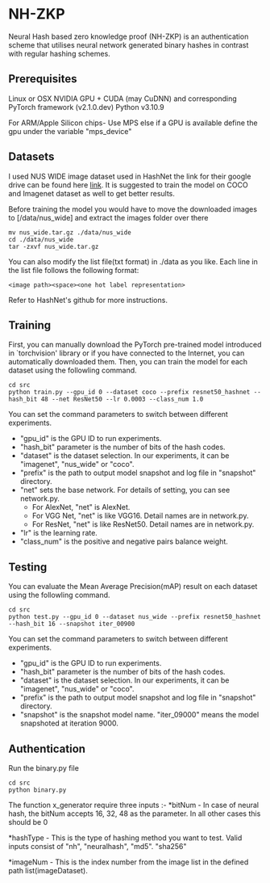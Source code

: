# NH-ZKP
Neural Hash based zero knowledge proof (NH-ZKP) is an authentication scheme that utilises neural network generated binary hashes in contrast with regular hashing schemes. 

## Prerequisites 
Linux or OSX
NVIDIA GPU + CUDA (may CuDNN) and corresponding PyTorch framework (v2.1.0.dev)
Python v3.10.9

For ARM/Apple Silicon chips-
Use MPS else if a GPU is available define the gpu under the variable "mps_device"

## Datasets
I used NUS WIDE image dataset used in HashNet the link for their google drive can be found here [link](https://drive.google.com/drive/folders/0B7IzDz-4yH_HOXdoaDU4dk40RFE?usp=sharing). 
It is suggested to train the model on COCO and Imagenet dataset as well to get better results.

Before training the model you would have to move the downloaded images to [/data/nus_wide] and extract the images folder over there
```
mv nus_wide.tar.gz ./data/nus_wide
cd ./data/nus_wide
tar -zxvf nus_wide.tar.gz
```

You can also modify the list file(txt format) in ./data as you like. Each line in the list file follows the following format:
```
<image path><space><one hot label representation>
```

Refer to HashNet's github for more instructions.

## Training
First, you can manually download the PyTorch pre-trained model introduced in `torchvision' library or if you have connected to the Internet, you can automatically downloaded them.
Then, you can train the model for each dataset using the followling command.
```
cd src
python train.py --gpu_id 0 --dataset coco --prefix resnet50_hashnet --hash_bit 48 --net ResNet50 --lr 0.0003 --class_num 1.0
```
You can set the command parameters to switch between different experiments. 
- "gpu_id" is the GPU ID to run experiments.
- "hash_bit" parameter is the number of bits of the hash codes.
- "dataset" is the dataset selection. In our experiments, it can be "imagenet", "nus_wide" or "coco".
- "prefix" is the path to output model snapshot and log file in "snapshot" directory.
- "net" sets the base network. For details of setting, you can see network.py.
    - For AlexNet, "net" is AlexNet.    
    - For VGG Net, "net" is like VGG16. Detail names are in network.py.
    - For ResNet, "net" is like ResNet50. Detail names are in network.py.
- "lr" is the learning rate.
- "class_num" is the positive and negative pairs balance weight.

## Testing
You can evaluate the Mean Average Precision(mAP) result on each dataset using the followling command.
```
cd src
python test.py --gpu_id 0 --dataset nus_wide --prefix resnet50_hashnet --hash_bit 16 --snapshot iter_00900
```
You can set the command parameters to switch between different experiments. 
- "gpu_id" is the GPU ID to run experiments.
- "hash_bit" parameter is the number of bits of the hash codes.
- "dataset" is the dataset selection. In our experiments, it can be "imagenet", "nus_wide" or "coco".
- "prefix" is the path to output model snapshot and log file in "snapshot" directory.
- "snapshot" is the snapshot model name. "iter_09000" means the model snapshoted at iteration 9000.

## Authentication
Run the binary.py file
```
cd src
python binary.py
```
The function x_generator require three inputs :-
*bitNum - In case of neural hash, the bitNum accepts 16, 32, 48 as the parameter. In all other cases this should be 0

*hashType - This is the type of hashing method you want to test. Valid inputs consist of "nh", "neuralhash", "md5". "sha256"

*imageNum - This is the index number from the image list in the defined path list(imageDataset).

